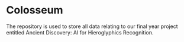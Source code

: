 # Colosseum

The repository is used to store all data relating to our final year project entitled Ancient Discovery: AI for Hieroglyphics Recognition.
